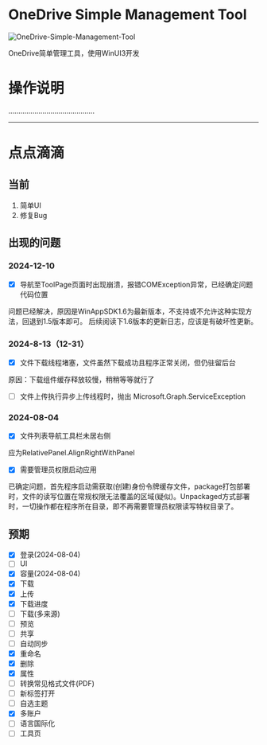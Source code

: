 # OneDrive Simple Management Tool

![OneDrive-Simple-Management-Tool](https://socialify.git.ci/BSGZ123/OneDrive-Simple-Management-Tool/image?language=1&name=1&owner=1&theme=Light)

OneDrive简单管理工具，使用WinUI3开发

# 操作说明
...........................................


********


# 点点滴滴

## 当前
1. 简单UI
2. 修复Bug



## 出现的问题

### 2024-12-10
- [X] 导航至ToolPage页面时出现崩溃，报错COMException异常，已经确定问题代码位置

问题已经解决，原因是WinAppSDK1.6为最新版本，不支持或不允许这种实现方法，回退到1.5版本即可。
后续阅读下1.6版本的更新日志，应该是有破坏性更新。

### 2024-8-13（12-31）
- [X] 文件下载线程堵塞，文件虽然下载成功且程序正常关闭，但仍驻留后台

原因：下载组件缓存释放较慢，稍稍等等就行了

- [ ] 文件上传执行异步上传线程时，抛出 Microsoft.Graph.ServiceException


### 2024-08-04
- [X] 文件列表导航工具栏未居右侧

应为RelativePanel.AlignRightWithPanel

- [X] 需要管理员权限启动应用

已确定问题，首先程序启动需获取(创建)身份令牌缓存文件，package打包部署时，文件的读写位置在常规权限无法覆盖的区域(疑似)。Unpackaged方式部署时，一切操作都在程序所在目录，即不再需要管理员权限读写特权目录了。

## 预期
- [X] 登录(2024-08-04)
- [ ] UI
- [X] 容量(2024-08-04)
- [X] 下载
- [X] 上传
- [X] 下载进度
- [ ] 下载(多来源)
- [ ] 预览
- [ ] 共享
- [ ] 自动同步
- [X] 重命名
- [X] 删除
- [X] 属性
- [ ] 转换常见格式文件(PDF)
- [ ] 新标签打开
- [ ] 自选主题
- [X] 多账户
- [ ] 语言国际化
- [ ] 工具页 
